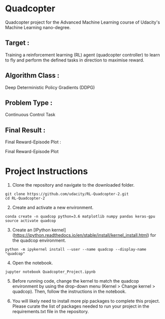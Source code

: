 # Quadcopter
Quadcopter project for the Advanced Machine Learning course of Udacity's Machine Learning nano-degree.

## Target :
Training a reinforcement learning (RL) agent (quadcopter controller) to learn to fly and perform the defined tasks in direction to maximise reward.

## Algorithm Class :
Deep Deterministic Policy Gradients (DDPG)

## Problem Type :
Continuous Control Task

## Final Result :
Final Reward-Episode Plot :

Final Reward-Episode Plot

# Project Instructions
1. Clone the repository and navigate to the downloaded folder.

~~~~
git clone https://github.com/udacity/RL-Quadcopter-2.git
cd RL-Quadcopter-2
~~~~

2. Create and activate a new environment.

~~~~
conda create -n quadcop python=3.6 matplotlib numpy pandas keras-gpu
source activate quadcop
~~~~

3. Create an [IPython kernel] (https://ipython.readthedocs.io/en/stable/install/kernel_install.html) for the quadcop environment.

~~~~
python -m ipykernel install --user --name quadcop --display-name "quadcop"
~~~~

4. Open the notebook.

~~~~
jupyter notebook Quadcopter_Project.ipynb
~~~~

5. Before running code, change the kernel to match the quadcop environment by using the drop-down menu (Kernel > Change kernel > quadcop). Then, follow the instructions in the notebook.

6. You will likely need to install more pip packages to complete this project. Please curate the list of packages needed to run your project in the requirements.txt file in the repository.
